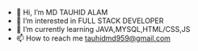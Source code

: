 - 👋 Hi, I’m MD TAUHID ALAM
- 👀 I’m interested in FULL STACK DEVELOPER
- 🌱 I’m currently learning JAVA,MYSQL,HTML/CSS,JS
- 📫 How to reach me  tauhidmd959@gmail.com

<!---
mdtauhidalam2023/mdtauhidalam2023 is a ✨ special ✨ repository because its `README.md` (this file) appears on your GitHub profile.
You can click the Preview link to take a look at your changes.
--->
